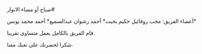 صباح أو مساء الانوار#

أعضاء الفريق:
محب روفائيل حكيم بخيت* 
أحمد رشوان عبدالسميع* 
أحمد محمد يونس* 


قام الفريق بالكامل بعمل متساوي تقريبا.

شكرا لحضرتك على تعبك معنا.

